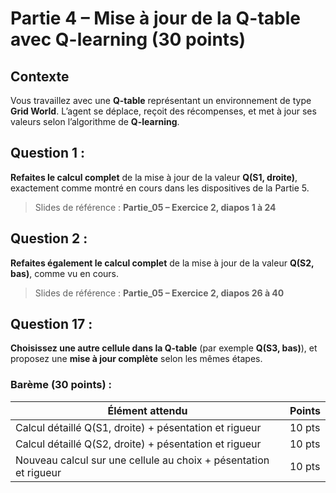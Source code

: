 
# **Partie 4 – Mise à jour de la Q-table avec Q-learning (30 points)**

## Contexte  
Vous travaillez avec une **Q-table** représentant un environnement de type **Grid World**. L’agent se déplace, reçoit des récompenses, et met à jour ses valeurs selon l’algorithme de **Q-learning**.



## **Question 1 :**  
**Refaites le calcul complet** de la mise à jour de la valeur **Q(S1, droite)**, exactement comme montré en cours dans les dispositives de la Partie 5.  
> Slides de référence : **Partie_05 – Exercice 2, diapos 1 à 24**



## **Question 2 :**  
**Refaites également le calcul complet** de la mise à jour de la valeur **Q(S2, bas)**, comme vu en cours.  
> Slides de référence : **Partie_05 – Exercice 2, diapos 26 à 40**



## **Question 17 :**  
**Choisissez une autre cellule dans la Q-table** (par exemple **Q(S3, bas)**), et proposez une **mise à jour complète** selon les mêmes étapes.


### Barème (30 points) :

| Élément attendu                              | Points |
|---------------------------------------------|--------|
| Calcul détaillé Q(S1, droite)  + pésentation et rigueur             | 10 pts |
| Calcul détaillé Q(S2, droite) + pésentation et rigueur              | 10 pts |
| Nouveau calcul sur une cellule au choix   + pésentation et rigueur  | 10 pts |



